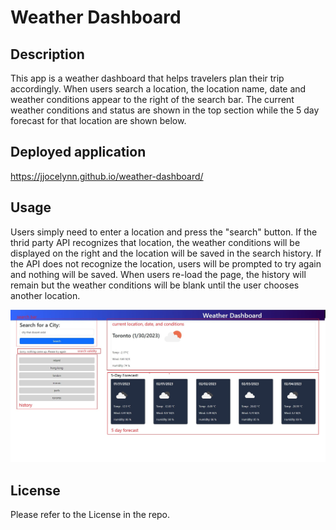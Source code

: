 # Weather Dashboard

## Description
This app is a weather dashboard that helps travelers plan their trip accordingly. When users search a location, the location name, date and weather conditions appear to the right of the search bar.
The current weather conditions and status are shown in the top section while the 5 day forecast for that location are shown below.

## Deployed application

https://jjocelynn.github.io/weather-dashboard/

## Usage

Users simply need to enter a location and press the "search" button. If the thrid party API recognizes that location, the weather conditions will be displayed on the right and the location will be saved in the search history.
If the API does not recognize the location, users will be prompted to try again and nothing will be saved. 
When users re-load the page, the history will remain but the weather conditions will be blank until the user chooses another location.

![weather dashboard screenshot](./assets/images/weather-dashboard-screenshot.jpg)

## License

Please refer to the License in the repo.
